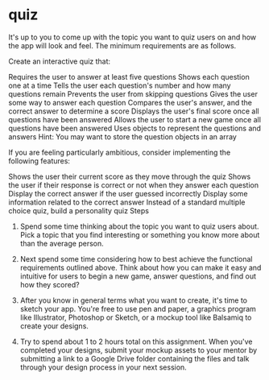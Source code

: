 # quiz

It's up to you to come up with the topic you want to quiz users on and how the app will look and feel. The minimum requirements are as follows.

Create an interactive quiz that:

Requires the user to answer at least five questions
Shows each question one at a time
Tells the user each question's number and how many questions remain
Prevents the user from skipping questions
Gives the user some way to answer each question
Compares the user's answer, and the correct answer to determine a score
Displays the user's final score once all questions have been answered
Allows the user to start a new game once all questions have been answered
Uses objects to represent the questions and answers
Hint: You may want to store the question objects in an array

If you are feeling particularly ambitious, consider implementing the following features:

Shows the user their current score as they move through the quiz
Shows the user if their response is correct or not when they answer each question
Display the correct answer if the user guessed incorrectly
Display some information related to the correct answer
Instead of a standard multiple choice quiz, build a personality quiz
Steps
1) Spend some time thinking about the topic you want to quiz users about. Pick a topic that you find interesting or something you know more about than the average person.

2) Next spend some time considering how to best achieve the functional requirements outlined above. Think about how you can make it easy and intuitive for users to begin a new game, answer questions, and find out how they scored?

3) After you know in general terms what you want to create, it's time to sketch your app. You're free to use pen and paper, a graphics program like Illustrator, Photoshop or Sketch, or a mockup tool like Balsamiq to create your designs.

4) Try to spend about 1 to 2 hours total on this assignment. When you've completed your designs, submit your mockup assets to your mentor by submitting a link to a Google Drive folder containing the files and talk through your design process in your next session.
